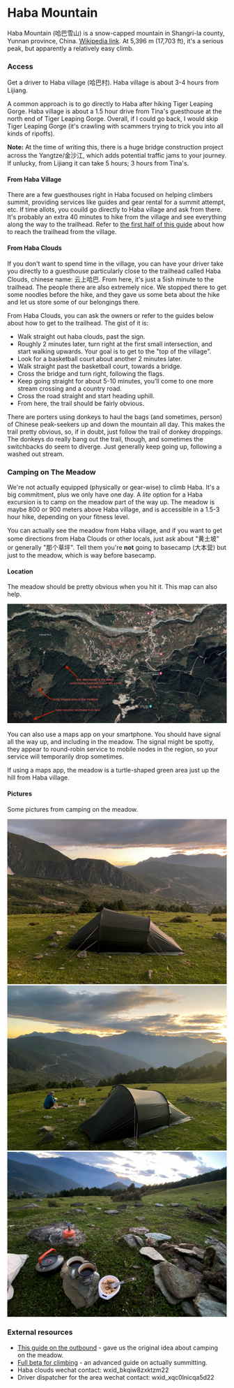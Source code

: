 # Haba Mountain

Haba Mountain (哈巴雪山) is a snow-capped mountain in Shangri-la county, Yunnan province, China. [Wikipedia link](https://en.wikipedia.org/wiki/Haba_Snow_Mountain). At 5,396 m (17,703 ft), it's a serious peak, but apparently a relatively easy climb.

### Access

Get a driver to Haba village (哈巴村). Haba village is about 3-4 hours from Lijiang.

A common approach is to go directly to Haba after hiking Tiger Leaping Gorge. Haba village is about a 1.5 hour drive from Tina's guesthouse at the north end of Tiger Leaping Gorge. Overall, if I could go back, I would skip Tiger Leaping Gorge (it's crawling with scammers trying to trick you into all kinds of ripoffs).

**Note:** At the time of writing this, there is a huge bridge construction project across the Yangtze/金沙江, which adds potential traffic jams to your journey. If unlucky, from Lijiang it can take 5 hours; 3 hours from Tina's.

#### From Haba Village

There are a few guesthouses right in Haba focused on helping climbers summit, providing services like guides and gear rental for a summit attempt, etc. If time allots, you couild go directly to Haba village and ask from there. It's probably an extra 40 minutes to hike from the village and see everything along the way to the trailhead. Refer to [the first half of this guide](http://www.itinerantclimberscollective.com/haba-beta/) about how to reach the trailhead from the village.

#### From Haba Clouds

If you don't want to spend time in the village, you can have your driver take you directly to a guesthouse particularly close to the trailhead called Haba Clouds, chinese name: 云上哈巴. From here, it's just a 5ish minute to the trailhead. The people there are also extremely nice. We stopped there to get some noodles before the hike, and they gave us some beta about the hike and let us store some of our belongings there.

From Haba Clouds, you can ask the owners or refer to the guides below about how to get to the trailhead. The gist of it is:

- Walk straight out haba clouds, past the sign.
- Roughly 2 minutes later, turn right at the first small intersection, and start walking upwards. Your goal is to get to the "top of the village".
- Look for a basketball court about another 2 minutes later.
- Walk straight past the basketball court, towards a bridge.
- Cross the bridge and turn right, following the flags.
- Keep going straight for about 5-10 minutes, you'll come to one more stream crossing and a country road.
- Cross the road straight and start heading uphill.
- From here, the trail should be fairly obvious. 

There are porters using donkeys to haul the bags (and sometimes, person) of Chinese peak-seekers up and down the mountain all day. This makes the trail pretty obvious, so, if in doubt, just follow the trail of donkey droppings. The donkeys do really bang out the trail, though, and sometimes the switchbacks do seem to diverge. Just generally keep going up, following a washed out stream.

### Camping on The Meadow

We're not actually equipped (physically or gear-wise) to climb Haba. It's a big commitment, plus we only have one day. A *lite* option for a Haba excursion is to camp on the meadow part of the way up. The meadow is maybe 800 or 900 meters above Haba village, and is accessible in a 1.5-3 hour hike, depending on your fitness level.

You can actually see the meadow from Haba village, and if you want to get some directions from Haba Clouds or other locals, just ask about "黄土坡" or generally "那个草坪". Tell them you're **not** going to basecamp (大本营) but just to the meadow, which is way before basecamp.

#### Location
The meadow should be pretty obvious when you hit it. This map can also help.

![meadow location](../../../images/haba-meadow-location.png)

You can also use a maps app on your smartphone. You should have signal all the way up, and including in the meadow. The signal might be spotty, they appear to round-robin service to mobile nodes in the region, so your service will temporarily drop sometimes.

If using a maps app, the meadow is a turtle-shaped green area just up the hill from Haba village.


#### Pictures
Some pictures from camping on the meadow.

![haba1](../../../images/haba1.jpg)
![haba1](../../../images/haba2.jpg)
![haba1](../../../images/haba3.jpg)


### External resources

- [This guide on the outbound](https://www.theoutbound.com/china/backpacking/camp-on-haba-snow-mountain-huangtupo-camp) - gave us the original idea about camping on the meadow.
- [Full beta for climbing](http://www.itinerantclimberscollective.com/haba-beta/) - an advanced guide on actually summitting.
- Haba clouds wechat contact: wxid_bkqiw8zxktzm22
- Driver dispatcher for the area wechat contact: wxid_xqc0lnicqa5d22


